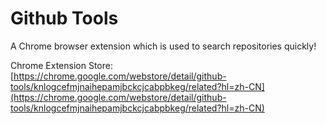 # Github Tools

A Chrome browser extension which is used to search repositories quickly!

Chrome Extension Store: [https://chrome.google.com/webstore/detail/github-tools/knlogcefmjnaihepamjbckcjcabpbkeg/related?hl=zh-CN](https://chrome.google.com/webstore/detail/github-tools/knlogcefmjnaihepamjbckcjcabpbkeg/related?hl=zh-CN)